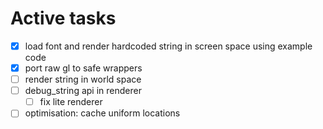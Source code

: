 # Active tasks

* [X] load font and render hardcoded string in screen space using example code
* [X] port raw gl to safe wrappers
* [ ] render string in world space
* [ ] debug_string api in renderer
	* [ ] fix lite renderer
* [ ] optimisation: cache uniform locations

